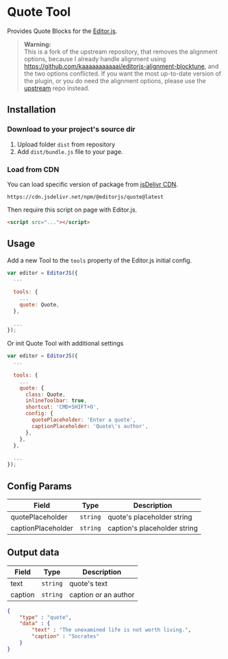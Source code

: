 # Quote Tool

Provides Quote Blocks for the [Editor.js](https://editorjs.io).

> **Warning:**  
> This is a fork of the upstream repository, that removes the alignment options, because I already handle alignment using https://github.com/kaaaaaaaaaaai/editorjs-alignment-blocktune, and the two options conflicted. If you want the most up-to-date version of the plugin, or you do need the alignment options, please use the [upstream](https://github.com/editor-js/quote) repo instead.

## Installation

### Download to your project's source dir

1. Upload folder `dist` from repository
2. Add `dist/bundle.js` file to your page.

### Load from CDN

You can load specific version of package from [jsDelivr CDN](https://www.jsdelivr.com/package/npm/@editorjs/quote).

`https://cdn.jsdelivr.net/npm/@editorjs/quote@latest`

Then require this script on page with Editor.js.

```html
<script src="..."></script>
```

## Usage

Add a new Tool to the `tools` property of the Editor.js initial config.

```javascript
var editor = EditorJS({
  ...
  
  tools: {
    ...
    quote: Quote,
  },
  
  ...
});
```

Or init Quote Tool with additional settings

```javascript
var editor = EditorJS({
  ...
  
  tools: {
    ...
    quote: {
      class: Quote,
      inlineToolbar: true,
      shortcut: 'CMD+SHIFT+O',
      config: {
        quotePlaceholder: 'Enter a quote',
        captionPlaceholder: 'Quote\'s author',
      },
    },
  },
  
  ...
});
```

## Config Params

| Field              | Type     | Description                 |
| ------------------ | -------- | ----------------------------|
| quotePlaceholder   | `string` | quote's placeholder string  |
| captionPlaceholder | `string` | caption's placeholder string|

## Output data

| Field     | Type     | Description          |
| --------- | -------- | -------------------- |
| text      | `string` | quote's text         |
| caption   | `string` | caption or an author |


```json
{
    "type" : "quote",
    "data" : {
        "text" : "The unexamined life is not worth living.",
        "caption" : "Socrates"
    }
}
```
